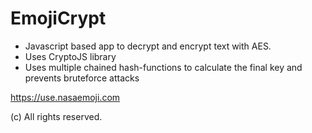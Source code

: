 # EmojiCrypt
- Javascript based app to decrypt and encrypt text with AES.
- Uses CryptoJS library
- Uses multiple chained hash-functions to calculate the final key and prevents bruteforce attacks

https://use.nasaemoji.com

(c) All rights reserved.

